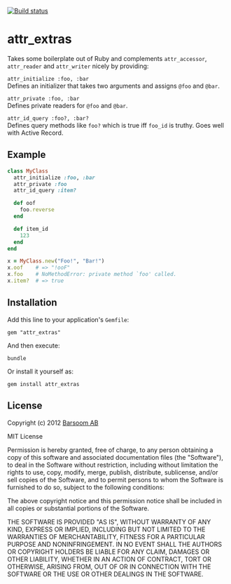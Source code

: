 [![Build status](https://secure.travis-ci.org/barsoom/attr_extras.png)](https://travis-ci.org/#!/barsoom/attr_extras/builds)

# attr\_extras

Takes some boilerplate out of Ruby and complements `attr_accessor`, `attr_reader` and `attr_writer` nicely by providing:

`attr_initialize :foo, :bar`<br>
Defines an initializer that takes two arguments and assigns `@foo` and `@bar`.

`attr_private :foo, :bar`<br>
Defines private readers for `@foo` and `@bar`.

`attr_id_query :foo?, :bar?`<br>
Defines query methods like `foo?` which is true iff `foo_id` is truthy. Goes well with Active Record.


## Example

``` ruby
class MyClass
  attr_initialize :foo, :bar
  attr_private :foo
  attr_id_query :item?

  def oof
    foo.reverse
  end

  def item_id
    123
  end
end

x = MyClass.new("Foo!", "Bar!")
x.oof    # => "!ooF"
x.foo    # NoMethodError: private method `foo' called.
x.item?  # => true
```


## Installation

Add this line to your application's `Gemfile`:

    gem "attr_extras"

And then execute:

    bundle

Or install it yourself as:

    gem install attr_extras


## License

Copyright (c) 2012 [Barsoom AB](http://barsoom.se)

MIT License

Permission is hereby granted, free of charge, to any person obtaining
a copy of this software and associated documentation files (the
"Software"), to deal in the Software without restriction, including
without limitation the rights to use, copy, modify, merge, publish,
distribute, sublicense, and/or sell copies of the Software, and to
permit persons to whom the Software is furnished to do so, subject to
the following conditions:

The above copyright notice and this permission notice shall be
included in all copies or substantial portions of the Software.

THE SOFTWARE IS PROVIDED "AS IS", WITHOUT WARRANTY OF ANY KIND,
EXPRESS OR IMPLIED, INCLUDING BUT NOT LIMITED TO THE WARRANTIES OF
MERCHANTABILITY, FITNESS FOR A PARTICULAR PURPOSE AND
NONINFRINGEMENT. IN NO EVENT SHALL THE AUTHORS OR COPYRIGHT HOLDERS BE
LIABLE FOR ANY CLAIM, DAMAGES OR OTHER LIABILITY, WHETHER IN AN ACTION
OF CONTRACT, TORT OR OTHERWISE, ARISING FROM, OUT OF OR IN CONNECTION
WITH THE SOFTWARE OR THE USE OR OTHER DEALINGS IN THE SOFTWARE.
